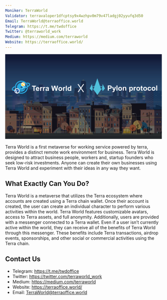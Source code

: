 ```yaml
---
Moniker: TerraWorld
Validator: terravaloper1dfcptsy9x4wzhpv0m79v47ladgj02yyufq3d50
Email: TerraWorld@terraoffice.world
Telegram: https://t.me/twdoffice
Twitter: @terraworld_work
Medium: https://medium.com/terraworld
Website: https://terraoffice.world/
---
```

![TerraWorld](terraworld_p.png)

Terra World is a first metaverse for working service powered by terra, provides a distinct remote work environment for business. Terra World is designed to attract business people, workers and, startup founders who seek low-risk investments. Anyone can create their own businesses using Terra World and experiment with their ideas in any way they want.

## What Exactly Can You Do?
Terra World is a metaverse that utilizes the Terra ecosystem where accounts are created using a Terra chain wallet. Once their account is created, the user can create an individual character to perform various activities within the world. Terra World features customizable avatars, access to Terra assets, and full anonymity. Additionally, users are provided with a messenger connected to a Terra wallet. Even if a user isn’t currently active within the world, they can receive all of the benefits of Terra World through this messenger. These benefits include Terra transactions, airdrop events, sponsorships, and other social or commercial activities using the Terra chain.

## Contact Us

- Telegram: https://t.me/twdoffice
- Twitter: https://twitter.com/terraworld_work
- Medium: https://medium.com/terraworld
- Website: https://terraoffice.world/
- Email: TerraWorld@terraoffice.world
